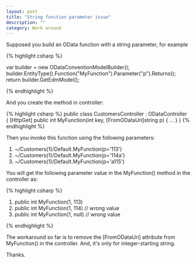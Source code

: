 ```yaml
---
layout: post
title: "String function parameter issue"
description: ""
category: Work around
---
```


Supposed you build an OData function with a string parameter, for example

{% highlight csharp %}

var builder = new ODataConventionModelBuilder();
builder.EntityType<Customer>().Function("MyFunction").Parameter<string>("p").Returns<int>();
return builder.GetEdmModel();

{% endhighlight %}

And you create the method in controller:

{% highlight csharp %}
public class CustomersController : ODataController
{
    [HttpGet]
    public int MyFunction(int key, [FromODataUri]string p)
    {
        ... 
    }
}
{% endhighlight %}

Then you invoke this function using the following parameters:

1. ~/Customers(1)/Default.MyFunction(p='113')
2. ~/Customers(1)/Default.MyFunction(p='114a')
3. ~/Customers(1)/Default.MyFunction(p='a115')

You will get the following parameter value in the MyFunction() method in the controller as:

{% highlight csharp %}
1. public int MyFunction(1, 113)
2. public int MyFunction(1, 114)  // wrong value
3. public int MyFunction(1, null) // wrong value

{% endhighlight %}


The workaround so far is to remove the [FromODataUri] attribute from MyFunction() in the controller. And, it's only for integer-starting string.

Thanks.

